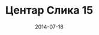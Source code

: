 ---
layout: default
modal-id: 33
date: 2014-07-18
img: centar/DSC_0282.jpg
alt: image-alt
store: Centar
title: Центар Слика 15
description: Intro LINQ is query language for C and VB introduced in .NET 3.5 and VS 2008. LINQ simplifies querying by offering one unified language to query different types of data sources. In order to use LINQ to query data source we need LINQ provider. Many providers are posted here and there is option to create our own providers, so basically you can query everything with the right provider. This means that a single query can be used to query data from DB, XML, lists etc.. Query SyntaxLINQ queries can be written in two basic ways.

---